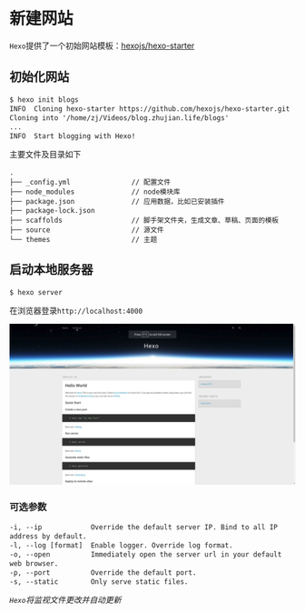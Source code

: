 
# 新建网站

`Hexo`提供了一个初始网站模板：[hexojs/hexo-starter](https://github.com/hexojs/hexo-starter)

## 初始化网站

    $ hexo init blogs
    INFO  Cloning hexo-starter https://github.com/hexojs/hexo-starter.git
    Cloning into '/home/zj/Videos/blog.zhujian.life/blogs'
    ...
    INFO  Start blogging with Hexo!

主要文件及目录如下

    .
    ├── _config.yml               // 配置文件
    ├── node_modules              // node模块库
    ├── package.json              // 应用数据，比如已安装插件
    ├── package-lock.json
    ├── scaffolds                 // 脚手架文件夹，生成文章、草稿、页面的模板
    ├── source                    // 源文件
    └── themes                    // 主题

## 启动本地服务器

    $ hexo server

在浏览器登录`http://localhost:4000`

![](./imgs/hexo-init.png)

### 可选参数

    -i, --ip            Override the default server IP. Bind to all IP address by default.
    -l, --log [format]  Enable logger. Override log format.
    -o, --open          Immediately open the server url in your default web browser.
    -p, --port          Override the default port.
    -s, --static        Only serve static files.

*`Hexo`将监视文件更改并自动更新*